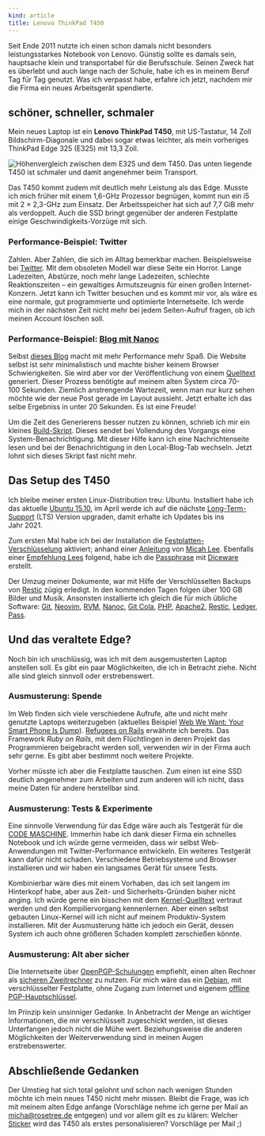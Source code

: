 ```yaml
---
kind: article
title: Lenovo ThinkPad T450
---
```


Seit Ende 2011 nutzte ich einen schon damals nicht besonders leistungsstarkes
Notebook von Lenovo. Günstig sollte es damals sein, hauptsache klein und
transportabel für die Berufsschule. Seinen Zweck hat es überlebt und auch lange
nach der Schule, habe ich es in meinem Beruf Tag für Tag genutzt. Was ich
verpasst habe, erfahre ich jetzt, nachdem mir die Firma ein neues Arbeitsgerät
spendierte.

schöner, schneller, schmaler
-----

Mein neues Laptop ist ein **Lenovo ThinkPad T450**, mit US-Tastatur,
14&nbsp;Zoll Bildschirm-Diagonale und dabei sogar etwas leichter, als mein
vorheriges ThinkPad Edge&nbsp;325 (E325) mit 13,3&nbsp;Zoll.

![Höhenvergleich zwischen dem E325 und dem T450. Das unten liegende T450 ist schmaler und damit angenehmer beim Transport.](http://plasisent.org/2016/e325-vs-t450.jpg)

Das T450 kommt zudem mit deutlich mehr Leistung als das Edge. Musste ich mich
früher mit einem 1,6-GHz Prozessor begnügen, kommt nun ein i5 mit
2&nbsp;×&nbsp;2,3-GHz zum Einsatz. Der Arbeitsspeicher hat sich auf
7,7&nbsp;GiB mehr als verdoppelt. Auch die SSD bringt gegenüber der anderen
Festplatte einige Geschwindigkeits-Vorzüge mit sich.

### Performance-Beispiel: Twitter

Zahlen. Aber Zahlen, die sich im Alltag bemerkbar machen. Beispielsweise bei
[Twitter][]. Mit dem obsoleten Modell war diese Seite ein Horror. Lange
Ladezeiten, Abstürze, noch mehr lange Ladezeiten, schlechte Reaktionszeiten –
ein gewaltiges Armutszeugnis für einen großen Internet-Konzern. Jetzt kann ich
Twitter besuchen und es kommt mir vor, als wäre es eine normale, gut
programmierte und optimierte Internetseite. Ich werde mich in der nächsten Zeit
nicht mehr bei jedem Seiten-Aufruf fragen, ob ich meinen Account löschen soll.

[twitter]: https://twitter.com/plasisent/status/689479484861472768

### Performance-Beispiel: [Blog mit Nanoc][quelltext]

[quelltext]: https://github.com/rosetree/plasisent.org

Selbst [dieses Blog][plasisent] macht mit mehr Performance mehr Spaß. Die
Website selbst ist sehr minimalistisch und machte bisher keinem Browser
Schwierigkeiten. Sie wird aber vor der Veröffentlichung von einem [Quelltext][]
generiert. Dieser Prozess benötigte auf meinem alten System circa
70-100&nbsp;Sekunden. Ziemlich anstrengende Wartezeit, wenn man nur kurz sehen
möchte wie der neue Post gerade im Layout aussieht. Jetzt erhalte ich das selbe
Ergebniss in unter 20&nbsp;Sekunden. Es ist eine Freude!

[plasisent]: http://plasisent.org/

Um die Zeit des Generierens besser nutzen zu können, schrieb ich mir ein
kleines [Build-Skript][]. Dieses sendet bei Vollendung des Vorgangs eine
System-Benachrichtigung. Mit dieser Hilfe kann ich eine Nachrichtenseite lesen
und bei der Benachrichtigung in den Local-Blog-Tab wechseln. Jetzt lohnt sich
dieses Skript fast nicht mehr.

[build-skript]: https://github.com/rosetree/plasisent.org/blob/master/build

Das Setup des T450
----

Ich bleibe meiner ersten Linux-Distribution treu: Ubuntu. Installiert habe ich
das aktuelle [Ubuntu 15.10][1510], im April werde ich auf die nächste
[Long-Term-Support][lts] (LTS) Version upgraden, damit erhalte ich Updates bis
ins Jahr&nbsp;2021.

[1510]: http://releases.ubuntu.com/15.10/
[lts]: https://wiki.ubuntu.com/LTS

Zum ersten Mal habe ich bei der Installation die
[Festplatten-Verschlüsselung][sda3_crypt] aktiviert; anhand einer
[Anleitung][sda3_crypt] von [Micah Lee][]. Ebenfalls einer [Empfehlung
Lees][ti_diceware] folgend, habe ich die [Passphrase][] mit [Diceware][]
erstellt.

[micah lee]: https://micahflee.com/
[sda3_crypt]: https://theintercept.com/2015/04/27/encrypting-laptop-like-mean/
[ti_diceware]: https://theintercept.com/2015/03/26/passphrases-can-memorize-attackers-cant-guess/
[passphrase]: https://xkcd.com/936/
[diceware]: https://de.wikipedia.org/wiki/Diceware

Der Umzug meiner Dokumente, war mit Hilfe der Verschlüsselten Backups von
[Restic][] zügig erledigt. In den kommenden Tagen folgen über 100&nbsp;GB
Bilder und Musik. Ansonsten installierte ich gleich die für mich übliche
Software: [Git][], [Neovim][], [RVM][], [Nanoc][], [Git Cola][], [PHP][],
[Apache2][], [Restic][], [Ledger][], [Pass][].

[git]: https://git-scm.org/ "git - the stupid content tracker (quelle: git manual)"
[neovim]: https://neovim.io/ "Vim for the 21st century."
[rvm]: https://rvm.io/ "The Ruby Version Manager"
[nanoc]: https://nanoc.ws/ "a static site compiler written in Ruby"
[git cola]: https://git-cola.github.io/ "The highly caffeinated Git GUI"
[php]: https://www.php.net/ "Eine Script-Sprache für Web Entwicklung"
[apache2]: https://httpd.apache.org/ "Apache Hypertext Transfer Protocol Server"
[restic]: https://restic.github.io/ "restic · Backups done right!"
[ledger]: http://ledger-cli.org/ "Command-line, double-entry account reporting tool"
[pass]: http://www.passwordstore.org/ "stores, retrieves, generates, and synchronizes passwords securely"

Und das veraltete Edge?
-----

Noch bin ich unschlüssig, was ich mit dem ausgemusterten Laptop anstellen soll.
Es gibt ein paar Möglichkeiten, die ich in Betracht ziehe. Nicht alle sind
gleich sinnvoll oder erstrebenswert.

### Ausmusterung: Spende

Im Web finden sich viele verschiedene Aufrufe, alte und nicht mehr genutzte
Laptops weiterzugeben (aktuelles Beispiel [Web We Want: Your Smart Phone Is
Dump][www]). [Refugees on Rails][RoR] erwähnte ich bereits. Das Framework
<em>Ruby on Rails</em>, mit dem Flüchtlingen in deren Projekt das Programmieren
beigebracht werden soll, verwenden wir in der Firma auch sehr gerne. Es gibt
aber bestimmt noch weitere Projekte.

[www]: https://webwewant.org/news/smart-phone-dumb/
[RoR]: http://refugeesonrails.org

Vorher müsste ich aber die Festplatte tauschen. Zum einen ist eine SSD deutlich
angenehmer zum Arbeiten und zum anderen will ich nicht, dass meine Daten für
andere herstellbar sind.

### Ausmusterung: Tests & Experimente

Eine sinnvolle Verwendung für das Edge wäre auch als Testgerät für die [CODE
MASCHINE][]. Immerhin habe ich dank dieser Firma ein schnelles Notebook und ich
würde gerne vermeiden, dass wir selbst Web-Anwendungen mit Twitter-Performance
entwickeln. Ein weiteres Testgerät kann dafür nicht schaden. Verschiedene
Betriebsysteme und Browser installieren und wir haben ein langsames Gerät für
unsere Tests.

[code maschine]: http://codemaschine.de/

Kombinierbar wäre dies mit einem Vorhaben, das ich seit langem im Hinterkopf
habe, aber aus Zeit- und Sicherheits-Gründen bisher nicht anging. Ich würde
gerne ein bisschen mit dem [Kernel-Quelltext][kernel] vertraut werden und den
Kompiliervorgang kennenlernen. Aber einen selbst gebauten Linux-Kernel will ich
nicht auf meinem Produktiv-System installieren. Mit der Ausmusterung hätte ich
jedoch ein Gerät, dessen System ich auch ohne größeren Schaden komplett
zerschießen könnte.

[kernel]: https://git.kernel.org/cgit/linux/kernel/git/torvalds/linux.git/

### Ausmusterung: Alt aber sicher

Die Internetseite über [OpenPGP-Schulungen][pgp] empfiehlt, einen alten Rechner
als [sicheren Zweitrechner][aas] zu nutzen. Für mich wäre
das ein [Debian][], mit verschlüsselter Festplatte, ohne Zugang zum Internet
und eigenem [offline PGP-Hauptschlüssel][].

[pgp]: http://openpgp-schulungen.de/
[aas]: http://alt-aber-sicher.de/
[debian]: https://www.debian.org/
[offline PGP-Hauptschlüssel]: http://openpgp-schulungen.de/glossar/offline-hauptschluessel/

Im Prinzip kein unsinniger Gedanke. In Anbetracht der Menge an wichtiger
Informationen, die mir verschlüsselt zugeschickt werden, ist dieses Unterfangen
jedoch nicht die Mühe wert. Beziehungsweise die anderen Möglichkeiten der
Weiterverwendung sind in meinen Augen erstrebenswerter.

Abschließende Gedanken
-----

Der Umstieg hat sich total gelohnt und schon nach wenigen Stunden möchte ich
mein neues T450 nicht mehr missen. Bleibt die Frage, was ich mit meinem alten
Edge anfange (Vorschläge nehme ich gerne per Mail an
<a href="mailto:micha@rosetree.de?subject=Vorschlag%20und%20Re:%20Lenovo%20ThinkPad%20T450">micha@rosetree.de</a>
entgegen) und vor allem gilt es zu klären: Welcher [Sticker][] wird das T450
als erstes personalisieren? Vorschläge per Mail ;)

[sticker]: http://plasisent.org/2014/laptop-stickermania/
